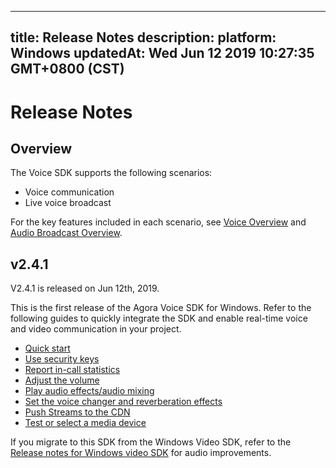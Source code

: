 
---
title: Release Notes
description: 
platform: Windows
updatedAt: Wed Jun 12 2019 10:27:35 GMT+0800 (CST)
---
# Release Notes
## Overview

The Voice SDK supports the following scenarios:

- Voice communication
- Live voice broadcast

For the key features included in each scenario, see [Voice Overview](https://docs.agora.io/en/Voice/product_voice?platform=All%20Platforms) and [Audio Broadcast Overview](https://docs.agora.io/en/Audio%20Broadcast/product_live_audio?platform=All_Platforms).

## v2.4.1

V2.4.1 is released on Jun 12th, 2019.

This is the first release of the Agora Voice SDK for Windows. Refer to the following guides to quickly integrate the SDK and enable real-time voice and video communication in your project.

- [Quick start](../../en/Voice/windows_video.md)
- [Use security keys](../../en/Voice/token.md)
- [Report in-call statistics](../../en/Voice/in_call_statistics_windows_audio.md)
- [Adjust the volume](../../en/Voice/volume_windows.md)
- [Play audio effects/audio mixing](../../en/Voice/effect_mixing_windows.md)
- [Set the voice changer and reverberation effects](../../en/Voice/voice_effect_windows.md)
- [Push Streams to the CDN](../../en/Voice/push_stream_windows2.0_audio.md)
- [Test or select a media device](../../en/Voice/switch_audio_device_windows.md)

If you migrate to this SDK from the Windows Video SDK, refer to the [Release notes for Windows video SDK](../../en/Voice/release_windows_video.md) for audio improvements.

